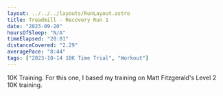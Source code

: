```yaml
---
layout: ../../../layouts/RunLayout.astro
title: Treadmill - Recovery Run 1
date: "2023-09-20"
hoursOfSleep: "N/A"
timeElapsed: "20:01"
distanceCovered: "2.29"
averagePace: "8:44"
tags: ["2023-10-14 10K Time Trial", "Workout"]
---
```


10K Training. For this one, I based my training on Matt Fitzgerald's Level 2 10K training.
